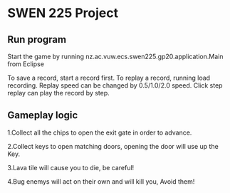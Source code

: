 # SWEN 225 Project

## Run program
Start the game by running nz.ac.vuw.ecs.swen225.gp20.application.Main from Eclipse

To save a record, start a record first. To replay a record, running load recording. Replay speed can be changed by 0.5/1.0/2.0 speed. Click step replay can play the record by step.

Gameplay logic
---

1.Collect all the chips to open the exit gate in order to advance.

2.Collect keys to open matching doors, opening the door will use up the Key.

3.Lava tile will cause you to die, be careful!

4.Bug enemys will act on their own and will kill you, Avoid them!